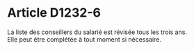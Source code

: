 # Article D1232-6

  
La liste des conseillers du salarié est révisée tous les trois ans.   
Elle peut être complétée à tout moment si nécessaire.